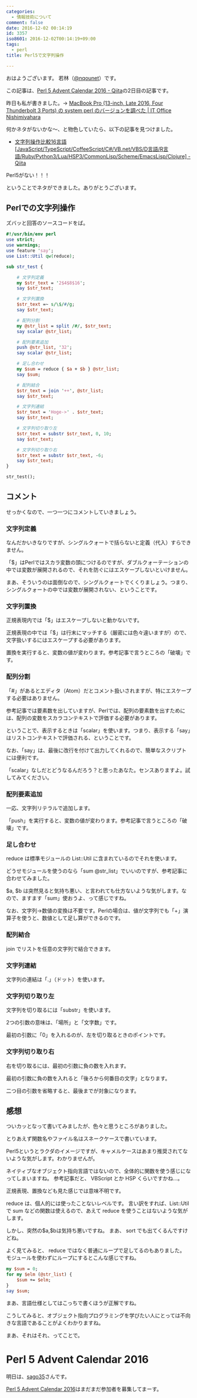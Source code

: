 ```yaml
---
categories:
  - 情報技術について
comment: false
date: 2016-12-02 00:14:19
id: 3357
iso8601: 2016-12-02T00:14:19+09:00
tags:
  - perl
title: Perl5で文字列操作

---
```


<p>おはようございます。
若林（<a href="https://twitter.com/nqounet">@nqounet</a>）です。</p>

<p>この記事は、<a href="https://qiita.com/advent-calendar/2016/perl5">Perl 5 Advent Calendar 2016 - Qiita</a>の2日目の記事です。</p>

<p>昨日も私が書きました。-> <a href="https://www.nqou.net/2016/12/01/010847">MacBook Pro (13-inch, Late 2016, Four Thunderbolt 3 Ports) の system perl のバージョンを調べた | IT Office Nishimiyahara</a></p>

<p>何かネタがないかな〜、と物色していたら、以下の記事を見つけました。</p>

<ul>
<li><a href="https://qiita.com/yosgspec/items/605e68bb1ca21e6ff819">文字列操作比較16言語[JavaScript/TypeScript/CoffeeScript/C#/VB.net/VBS/D言語/R言語/Ruby/Python3/Lua/HSP3/CommonLisp/Scheme/EmacsLisp/Clojure] - Qiita</a></li>
</ul>

<p>Perl5がない！！！</p>

<p>ということでネタができました。ありがとうございます。</p>



<h2>Perlでの文字列操作</h2>

<p>ズバッと回答のソースコードをば。</p>

```perl
#!/usr/bin/env perl
use strict;
use warnings;
use feature 'say';
use List::Util qw(reduce);

sub str_test {

    # 文字列定義
    my $str_text = '2$4$8$16';
    say $str_text;

    # 文字列置換
    $str_text =~ s/\$/#/g;
    say $str_text;

    # 配列分割
    my @str_list = split /#/, $str_text;
    say scalar @str_list;

    # 配列要素追加
    push @str_list, '32';
    say scalar @str_list;

    # 足し合わせ
    my $sum = reduce { $a + $b } @str_list;
    say $sum;

    # 配列結合
    $str_text = join '++', @str_list;
    say $str_text;

    # 文字列連結
    $str_text = 'Hoge->' . $str_text;
    say $str_text;

    # 文字列切り取り左
    $str_text = substr $str_text, 0, 10;
    say $str_text;

    # 文字列切り取り右
    $str_text = substr $str_text, -6;
    say $str_text;
}

str_test();
```

<h2>コメント</h2>

<p>せっかくなので、一つ一つにコメントしていきましょう。</p>

<h3>文字列定義</h3>

<p>なんだかいきなりですが、シングルクォートで括らないと定義（代入）すらできません。</p>

<p>「$」はPerlではスカラ変数の頭につけるのですが、ダブルクォーテーションの中では変数が展開されるので、それを防ぐにはエスケープしないといけません。</p>

<p>まあ、そういうのは面倒なので、シングルクォートでくくりましょう。つまり、シングルクォートの中では変数が展開されない、ということです。</p>

<h3>文字列置換</h3>

<p>正規表現内では「$」はエスケープしないと動かないです。</p>

<p>正規表現の中では「$」は行末にマッチする（厳密には色々違いますが）ので、文字扱いするにはエスケープする必要があります。</p>

<p>置換を実行すると、変数の値が変わります。参考記事で言うところの「破壊」です。</p>

<h3>配列分割</h3>

<p>「#」があるとエディタ（Atom）だとコメント扱いされますが、特にエスケープする必要はありません。</p>

<p>参考記事では要素数を出していますが、Perlでは、配列の要素数を出すためには、配列の変数をスカラコンテキストで評価する必要があります。</p>

<p>ということで、表示するときは「scalar」を使います。つまり、表示する「say」はリストコンテキストで評価される、ということです。</p>

<p>なお、「say」は、最後に改行を付けて出力してくれるので、簡単なスクリプトには便利です。</p>

<p>「scalar」なしだとどうなるんだろう？と思ったあなた。センスありますよ。試してみてください。</p>

<h3>配列要素追加</h3>

<p>一応、文字列リテラルで追加します。</p>

<p>「push」を実行すると、変数の値が変わります。参考記事で言うところの「破壊」です。</p>

<h3>足し合わせ</h3>

<p>reduce は標準モジュールの List::Util に含まれているのでそれを使います。</p>

<p>どうせモジュールを使うのなら「sum @str_list」でいいのですが、参考記事に合わせてみました。</p>

<p>$a, $b は突然見ると気持ち悪い、と言われても仕方ないような気がします。なので、ますます「sum」使おうよ、って感じですね。</p>

<p>なお、文字列->数値の変換は不要です。Perlの場合は、値が文字列でも「+」演算子を使うと、数値として足し算ができるのです。</p>

<h3>配列結合</h3>

<p>join でリストを任意の文字列で結合できます。</p>

<h3>文字列連結</h3>

<p>文字列の連結は「.」（ドット）を使います。</p>

<h3>文字列切り取り左</h3>

<p>文字列を切り取るには「substr」を使います。</p>

<p>2つの引数の意味は、「場所」と「文字数」です。</p>

<p>最初の引数に「0」を入れるのが、左を切り取るときのポイントです。</p>

<h3>文字列切り取り右</h3>

<p>右を切り取るには、最初の引数に負の数を入れます。</p>

<p>最初の引数に負の数を入れると「後ろから何番目の文字」となります。</p>

<p>二つ目の引数を省略すると、最後までが対象になります。</p>

<h2>感想</h2>

<p>ついカッとなって書いてみましたが、色々と思うところがありました。</p>

<p>とりあえず関数名やファイル名はスネークケースで書いています。</p>

<p>Perl5というとラクダのイメージですが、キャメルケースはあまり推奨されてないような気がします。わかりませんが。</p>

<p>ネイティブなオブジェクト指向言語ではないので、全体的に関数を使う感じになってしまいますね。
参考記事だと、 VBScript とか HSP くらいですかね…。</p>

<p>正規表現、置換なども見た感じでは意味不明です。</p>

<p>reduce は、個人的には使ったことないレベルです。
言い訳をすれば、List::Utilで sum などの関数は使えるので、あえて reduce を使うことはないような気がします。</p>

<p>しかし、突然の$a,$bは気持ち悪いですね。
まあ、 sort でも出てくるんですけどね。</p>

<p>よく見てみると、 reduce ではなく普通にループで足してるのもありました。
モジュールを使わずにループにするとこんな感じですね。</p>

```perl
my $sum = 0;
for my $elm (@str_list) {
    $sum += $elm;
}
say $sum;
```

<p>まあ、言語仕様としてはこっちで書くほうが正解ですね。</p>

<p>こうしてみると、オブジェクト指向プログラミングを学びたい人にとっては不向きな言語であることがよくわかりますね。</p>

<p>まあ、それはそれ、ってことで。</p>

<h1>Perl 5 Advent Calendar 2016</h1>

<p>明日は、<a href="https://qiita.com/sago35">sago35</a>さんです。</p>

<p><a href="https://qiita.com/advent-calendar/2016/perl5">Perl 5 Advent Calendar 2016</a>はまだまだ参加者を募集してまーす。</p>
    	